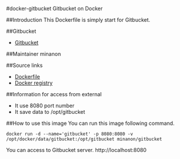 #docker-gitbucket
Gitbucket on Docker

##Introduction
This Dockerfile is simply start for Gitbucket.

##Gitbucket
- [Gitbucket](https://github.com/takezoe/gitbucket)

##Maintainer
minanon

##Source links
- [Dockerfile](https://github.com/minanon/docker-gitbucket)
- [Docker registry](https://registry.hub.docker.com/u/minanon/gitbucket/)

##Information for access from external
- It use 8080 port number
- It save data to /opt/gitbucket

##How to use this image
You can run this image following command.

    docker run -d --name='gitbucket' -p 8080:8080 -v /opt/docker/data/gitbucket:/opt/gitbucket minanon/gitbucket

You can access to Gitbucket server.
http://localhost:8080
